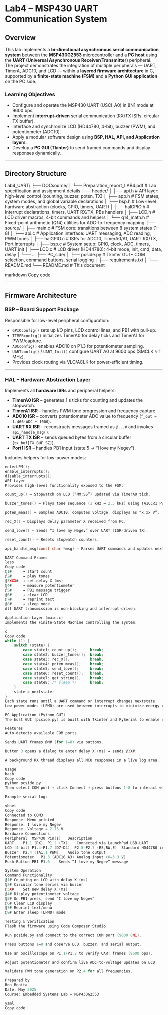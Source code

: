 # **Lab4 – MSP430 UART Communication System**

## **Overview**
This lab implements a **bi-directional asynchronous serial communication system** between the **MSP430G2553** microcontroller and a **PC host** using the **UART (Universal Asynchronous Receiver/Transmitter)** peripheral.  
The project demonstrates the integration of multiple peripherals — UART, TimerA, ADC10, and LCD — within a **layered firmware architecture** in C, supported by a **finite-state machine (FSM)** and a **Python GUI application** on the PC side.

### **Learning Objectives**
- Configure and operate the MSP430 UART (USCI_A0) in 8N1 mode at 9600 bps.  
- Implement **interrupt-driven** serial communication (RX/TX ISRs, circular TX buffer).  
- Interface and synchronize LCD (HD44780, 4-bit), buzzer (PWM), and potentiometer (ADC10).  
- Apply a modular software design using **BSP, HAL, API, and Application layers**.  
- Develop a **PC GUI (Tkinter)** to send framed commands and display responses dynamically.

---

## **Directory Structure**
Lab4_UART/
├── DOCsource/
│ └── Preparation_report_LAB4.pdf # Lab specification and assignment details
├── header/
│ ├── api.h # API layer: high-level control (counting, buzzer, poten, TX)
│ ├── app.h # FSM states, system modes, and global variable declarations
│ ├── bsp.h # Low-level hardware abstraction (clocks, GPIO, timers, UART)
│ ├── halGPIO.h # Interrupt declarations, timers, UART RX/TX, PBs handlers
│ ├── LCD.h # LCD driver macros, 4-bit commands and helpers
│ └── q14_math.h # Fixed-point arithmetic (Q14) utilities for ADC-to-frequency mapping
├── source/
│ ├── main.c # FSM core: transitions between 8 system states (1–8)
│ ├── api.c # Application interface: UART messaging, ADC reading, PWM tones
│ ├── halGPIO.c # ISRs for ADC10, TimerA0/A1, UART RX/TX, Port interrupts
│ ├── bsp.c # System setup: GPIO, clock, ADC, timers, UART init
│ ├── LCD.c # LCD driver (HD44780): 4-bit mode, init, cmd, data, delay
│ └── ...
├── PC_side/
│ ├── pcside.py # Tkinter GUI – COM selection, command buttons, serial logging
│ ├── requirements.txt
│ └── README.md
└── README.md # This document

markdown
Copy code

---

## **Firmware Architecture**

### **BSP – Board Support Package**
Responsible for low-level peripheral configuration:
- `GPIOconfig()` sets up I/O pins, LCD control lines, and PB1 with pull-up.  
- `TIMERconfig()` initializes TimerA0 for delay ticks and TimerA1 for PWM/capture.  
- `ADCconfig()` enables ADC10 on P1.3 for potentiometer sampling.  
- `UARTconfig()` / `UART_Init()` configure UART A0 at 9600 bps (SMCLK ≈ 1 MHz).  
- Provides clock routing via VLO/ACLK for power-efficient timing.

---

### **HAL – Hardware Abstraction Layer**
Implements all **hardware ISRs** and peripheral helpers:

- **TimerA0 ISR** – generates 1 s ticks for counting and updates the stopwatch.  
- **TimerA1 ISR** – handles PWM tone progression and frequency capture.  
- **ADC10 ISR** – converts potentiometer ADC value to frequency (`f_out = 1.466·ADC + 1000`).  
- **UART RX ISR** – reconstructs messages framed as `@...#` and invokes `api_handle_msg()`.  
- **UART TX ISR** – sends queued bytes from a circular buffer (`tx_buf[TX_BUF_SZ]`).  
- **Port1 ISR** – handles PB1 input (state 5 → “I love my Negev”).  

Includes helpers for low-power modes:
```c
enterLPM();
enable_interrupts();
disable_interrupts();
API Layer
Provides high-level functionality exposed to the FSM:

count_up() – Stopwatch on LCD (“MM:SS”) updated via TimerA0 tick.

buzzer_tones() – Plays tone sequence (1 kHz → 2.5 kHz) using TA1CCR1 PWM.

poten_meas() – Samples ADC10, computes voltage, displays as “x.xx V”.

rec_X() – Displays delay parameter X received from PC.

send_love() – Sends “I love my Negev” over UART (ISR-driven TX).

reset_count() – Resets stopwatch counters.

api_handle_msg(const char *msg) – Parses UART commands and updates nextstate.

UART Command Frames
less
Copy code
@1#     → start count
@2#     → play tones
@3XXX#  → set delay X (ms)
@4#     → measure potentiometer
@5#     → PB1 message trigger
@6#     → clear LCD
@7#     → reprint text
@8#     → sleep mode
All UART transmission is non-blocking and interrupt-driven.

Application Layer (main.c)
Implements the Finite-State Machine controlling the system:

c
Copy code
while (1) {
    switch (state) {
        case state1: count_up();      break;
        case state2: buzzer_tones();  break;
        case state3: rec_X();         break;
        case state4: poten_meas();    break;
        case state5: send_love();     break;
        case state6: reset_count();   break;
        case state7: get_string();    break;
        case state8: /* sleep */      break;
    }
    state = nextstate;
}
Each state runs until a UART command or interrupt changes nextstate.
Low-power modes (LPM0) are used between interrupts to minimize energy consumption.

PC Application (Python GUI)
The host GUI (pcside.py) is built with Tkinter and PySerial to enable easy communication and testing.

Features
Auto-detects available COM ports.

Sends UART frames @N# (for 1–8) via buttons.

Button 3 opens a dialog to enter delay X (ms) → sends @3X#.

A background RX thread displays all MCU responses in a live log area.

Usage
bash
Copy code
python pcside.py
Then select COM port → click Connect → press buttons 1–8 to interact with the MCU.

Example serial log:

vbnet
Copy code
Connected to COM3
Response: Menu printed
Response: I love my Negev
Response: Voltage = 2.73 V
Hardware Connections
Peripheral	MSP430 Pin(s)	Description
UART	P1.1 (RX), P1.2 (TX)	Connected via LaunchPad USB-UART
LCD (4-bit)	P1.4–P1.7 (D7–D4), P2.5–P2.7 (RS,RW,E)	Standard HD44780 interface
Buzzer	P2.4 (TA1.1 PWM)	Audio tone output
Potentiometer	P1.3 (ADC10 A3)	Analog input (0–3.3 V)
Push Button PB1	P1.0	Sends “I love my Negev” message

System Operation
Command	Functionality
@1#	Counting on LCD with delay X (ms)
@2#	Circular tone series via buzzer
@3X#	Set new delay X (ms)
@4#	Display potentiometer voltage
@5#	On PB1 press, send “I love my Negev”
@6#	Clear LCD display
@7#	Reprint text/menu
@8#	Enter sleep (LPM0) mode

Testing & Verification
Flash the firmware using Code Composer Studio.

Run pcside.py and connect to the correct COM port (9600 8N1).

Press buttons 1–8 and observe LCD, buzzer, and serial output.

Use an oscilloscope on P1.1/P1.2 to verify UART frames (9600 bps).

Adjust potentiometer and confirm live ADC-to-voltage updates on LCD.

Validate PWM tone generation on P2.4 for all frequencies.

Prepared by
Ron Benita
Date: May 2025
Course: Embedded Systems Lab – MSP430G2553

yaml
Copy code
